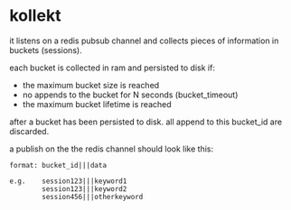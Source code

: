 kollekt
=======

it listens on a redis pubsub channel and collects pieces of 
information in buckets (sessions).

each bucket is collected in ram and persisted to disk if:
  
  + the maximum bucket size is reached 
  + no appends to the bucket for N seconds (bucket_timeout)
  + the maximum bucket lifetime is reached


after a bucket has been persisted to disk. all append to this
bucket_id are discarded.

a publish on the the redis channel should look like this:

    format: bucket_id|||data

    e.g.    session123|||keyword1
            session123|||keyword2
            session456|||otherkeyword
